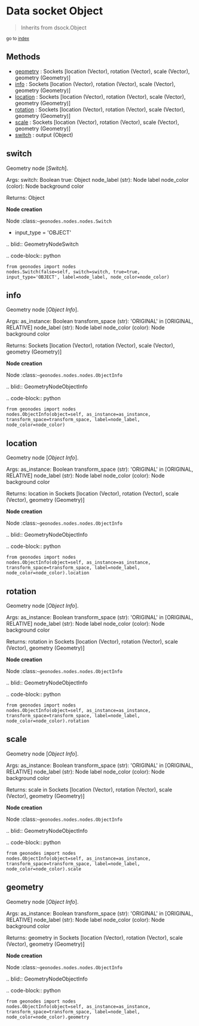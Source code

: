 
# Data socket Object

> Inherits from dsock.Object
  
<sub>go to [index](../index.md)</sub>



## Methods

- [geometry](#geometry) : Sockets      [location (Vector), rotation (Vector), scale (Vector), geometry (Geometry)]
- [info](#info) : Sockets      [location (Vector), rotation (Vector), scale (Vector), geometry (Geometry)]
- [location](#location) : Sockets      [location (Vector), rotation (Vector), scale (Vector), geometry (Geometry)]
- [rotation](#rotation) : Sockets      [location (Vector), rotation (Vector), scale (Vector), geometry (Geometry)]
- [scale](#scale) : Sockets      [location (Vector), rotation (Vector), scale (Vector), geometry (Geometry)]
- [switch](#switch) : output (Object)

## switch

Geometry node [*Switch*].


  Args:
    switch: Boolean
    true: Object
    node_label (str): Node label
    node_color (color): Node background color
    
  Returns:
    Object
    
  **Node creation**
  
  Node :class:`~geonodes.nodes.nodes.Switch`
  
  - input_type = 'OBJECT'
    
  .. blid:: GeometryNodeSwitch
  
  .. code-block:: python
  
    from geonodes import nodes
    nodes.Switch(false=self, switch=switch, true=true, input_type='OBJECT', label=node_label, node_color=node_color)
    

## info

Geometry node [*Object Info*].


  Args:
    as_instance: Boolean
    transform_space (str): 'ORIGINAL' in [ORIGINAL, RELATIVE]
    node_label (str): Node label
    node_color (color): Node background color
    
  Returns:
    Sockets [location (Vector), rotation (Vector), scale (Vector), geometry (Geometry)]
    
  **Node creation**
  
  Node :class:`~geonodes.nodes.nodes.ObjectInfo`
  
  
  .. blid:: GeometryNodeObjectInfo
  
  .. code-block:: python
  
    from geonodes import nodes
    nodes.ObjectInfo(object=self, as_instance=as_instance, transform_space=transform_space, label=node_label, node_color=node_color)
    

## location

Geometry node [*Object Info*].


  Args:
    as_instance: Boolean
    transform_space (str): 'ORIGINAL' in [ORIGINAL, RELATIVE]
    node_label (str): Node label
    node_color (color): Node background color
    
  Returns:
    location in Sockets [location (Vector), rotation (Vector), scale (Vector), geometry (Geometry)]
    
  **Node creation**
  
  Node :class:`~geonodes.nodes.nodes.ObjectInfo`
  
  
  .. blid:: GeometryNodeObjectInfo
  
  .. code-block:: python
  
    from geonodes import nodes
    nodes.ObjectInfo(object=self, as_instance=as_instance, transform_space=transform_space, label=node_label, node_color=node_color).location
    

## rotation

Geometry node [*Object Info*].


  Args:
    as_instance: Boolean
    transform_space (str): 'ORIGINAL' in [ORIGINAL, RELATIVE]
    node_label (str): Node label
    node_color (color): Node background color
    
  Returns:
    rotation in Sockets [location (Vector), rotation (Vector), scale (Vector), geometry (Geometry)]
    
  **Node creation**
  
  Node :class:`~geonodes.nodes.nodes.ObjectInfo`
  
  
  .. blid:: GeometryNodeObjectInfo
  
  .. code-block:: python
  
    from geonodes import nodes
    nodes.ObjectInfo(object=self, as_instance=as_instance, transform_space=transform_space, label=node_label, node_color=node_color).rotation
    

## scale

Geometry node [*Object Info*].


  Args:
    as_instance: Boolean
    transform_space (str): 'ORIGINAL' in [ORIGINAL, RELATIVE]
    node_label (str): Node label
    node_color (color): Node background color
    
  Returns:
    scale in Sockets [location (Vector), rotation (Vector), scale (Vector), geometry (Geometry)]
    
  **Node creation**
  
  Node :class:`~geonodes.nodes.nodes.ObjectInfo`
  
  
  .. blid:: GeometryNodeObjectInfo
  
  .. code-block:: python
  
    from geonodes import nodes
    nodes.ObjectInfo(object=self, as_instance=as_instance, transform_space=transform_space, label=node_label, node_color=node_color).scale
    

## geometry

Geometry node [*Object Info*].


  Args:
    as_instance: Boolean
    transform_space (str): 'ORIGINAL' in [ORIGINAL, RELATIVE]
    node_label (str): Node label
    node_color (color): Node background color
    
  Returns:
    geometry in Sockets [location (Vector), rotation (Vector), scale (Vector), geometry (Geometry)]
    
  **Node creation**
  
  Node :class:`~geonodes.nodes.nodes.ObjectInfo`
  
  
  .. blid:: GeometryNodeObjectInfo
  
  .. code-block:: python
  
    from geonodes import nodes
    nodes.ObjectInfo(object=self, as_instance=as_instance, transform_space=transform_space, label=node_label, node_color=node_color).geometry
    
